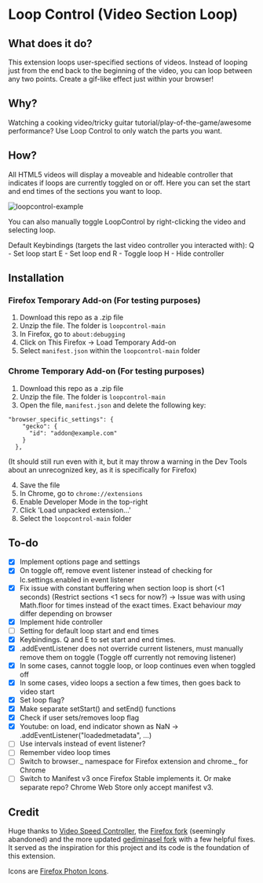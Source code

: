 # Loop Control (Video Section Loop)

## What does it do?

This extension loops user-specified sections of videos. Instead of looping just from the end back to the beginning of the video, you can loop between any two points. Create a gif-like effect just within your browser!

## Why?

Watching a cooking video/tricky guitar tutorial/play-of-the-game/awesome performance? Use Loop Control to only watch the parts you want.

## How?

All HTML5 videos will display a moveable and hideable controller that indicates if loops are currently toggled on or off. Here you can set the start and end times of the sections you want to loop.

![loopcontrol-example](https://user-images.githubusercontent.com/47873094/193581311-85428290-7c9f-4977-9e14-cbf74c44b748.gif)

You can also manually toggle LoopControl by right-clicking the video and selecting loop.

Default Keybindings (targets the last video controller you interacted with):
Q - Set loop start
E - Set loop end
R - Toggle loop
H - Hide controller

## Installation

### Firefox Temporary Add-on (For testing purposes)

1. Download this repo as a .zip file
2. Unzip the file. The folder is `loopcontrol-main`
3. In Firefox, go to `about:debugging`
4. Click on This Firefox -> Load Temporary Add-on
5. Select `manifest.json` within the `loopcontrol-main` folder

### Chrome Temporary Add-on (For testing purposes)

1. Download this repo as a .zip file
2. Unzip the file. The folder is `loopcontrol-main`
3. Open the file, `manifest.json` and delete the following key:

```
"browser_specific_settings": {
    "gecko": {
      "id": "addon@example.com"
    }
  },
```

(It should still run even with it, but it may throw a warning in the Dev Tools about an unrecognized key, as it is specifically for Firefox)

4. Save the file
5. In Chrome, go to `chrome://extensions`
6. Enable Developer Mode in the top-right
7. Click 'Load unpacked extension...'
8. Select the `loopcontrol-main` folder

## To-do

-   [x] Implement options page and settings
-   [x] On toggle off, remove event listener instead of checking for lc.settings.enabled in event listener
-   [x] Fix issue with constant buffering when section loop is short (<1 seconds) (Restrict sections <1 secs for now?) -> Issue was with using Math.floor for times instead of the exact times. Exact behaviour _may_ differ depending on browser
-   [x] Implement hide controller
-   [ ] Setting for default loop start and end times
-   [x] Keybindings. Q and E to set start and end times.
-   [x] .addEventListener does not override current listeners, must manually remove them on toggle (Toggle off currently not removing listener)
-   [x] In some cases, cannot toggle loop, or loop continues even when toggled off
-   [x] In some cases, video loops a section a few times, then goes back to video start
-   [x] Set loop flag?
-   [x] Make separate setStart() and setEnd() functions
-   [x] Check if user sets/removes loop flag
-   [x] Youtube: on load, end indicator shown as NaN -> .addEventListener("loadedmetadata", ...)
-   [ ] Use intervals instead of event listener?
-   [ ] Remember video loop times
-   [ ] Switch to browser._ namespace for Firefox extension and chrome._ for Chrome
-   [ ] Switch to Manifest v3 once Firefox Stable implements it. Or make separate repo? Chrome Web Store only accept manifest v3.

## Credit

Huge thanks to [Video Speed Controller](https://github.com/igrigorik/videospeed), the [Firefox fork](https://github.com/codebicycle/videospeed) (seemingly abandoned) and the more updated [gediminasel fork](https://github.com/gediminasel/videospeed-firefox) with a few helpful fixes. It served as the inspiration for this project and its code is the foundation of this extension.

Icons are [Firefox Photon Icons](https://github.com/FirefoxUX/photon-icons).
